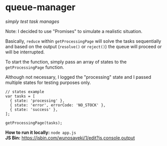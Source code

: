 # queue-manager
_simply test task manages_

Note: I decided to use "Promises" to simulate a realistic situation.

Basically, `reduce` within `getProcessingPage` will solve the tasks sequentially and based on the output (`resolve()` or `reject()`) the queue will proceed or will be interrupted.

To start the function, simply pass an array of states to the `getProcessingPage` function.

Although not necessary, I logged the "processing" state and I passed multiple states for testing purposes only.

```
// states example
var tasks = [
  { state: 'processing' },
  { state: 'error', errorCode: 'NO_STOCK' },
  { state: 'success' },
];

getProcessingPage(tasks);
```

**How to run it locally:** `node app.js`
<br>
**JS Bin:** https://jsbin.com/wunosaveki/1/edit?js,console,output
